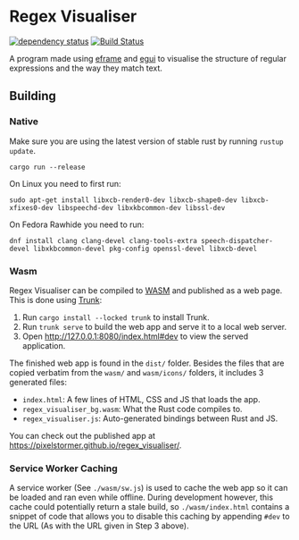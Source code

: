 # Regex Visualiser

[![dependency status](https://deps.rs/repo/github/Pixelstormer/regex_visualiser/status.svg)](https://deps.rs/repo/github/Pixelstormer/regex_visualiser)
[![Build Status](https://github.com/Pixelstormer/regex_visualiser/workflows/CI/badge.svg)](https://github.com/Pixelstormer/regex_visualiser/actions?workflow=CI)

A program made using [eframe](https://github.com/emilk/egui/tree/master/eframe) and [egui](https://github.com/emilk/egui/) to visualise the structure of regular expressions and the way they match text.

## Building

### Native

Make sure you are using the latest version of stable rust by running `rustup update`.

`cargo run --release`

On Linux you need to first run:

`sudo apt-get install libxcb-render0-dev libxcb-shape0-dev libxcb-xfixes0-dev libspeechd-dev libxkbcommon-dev libssl-dev`

On Fedora Rawhide you need to run:

`dnf install clang clang-devel clang-tools-extra speech-dispatcher-devel libxkbcommon-devel pkg-config openssl-devel libxcb-devel`

### Wasm

Regex Visualiser can be compiled to [WASM](https://en.wikipedia.org/wiki/WebAssembly) and published as a web page. This is done using [Trunk](https://trunkrs.dev/):

1. Run `cargo install --locked trunk` to install Trunk.
2. Run `trunk serve` to build the web app and serve it to a local web server.
3. Open http://127.0.0.1:8080/index.html#dev to view the served application.

The finished web app is found in the `dist/` folder.
Besides the files that are copied verbatim from the `wasm/` and `wasm/icons/` folders, it includes 3 generated files:

* `index.html`: A few lines of HTML, CSS and JS that loads the app.
* `regex_visualiser_bg.wasm`: What the Rust code compiles to.
* `regex_visualiser.js`: Auto-generated bindings between Rust and JS.

You can check out the published app at <https://pixelstormer.github.io/regex_visualiser/>.

### Service Worker Caching

A service worker (See `./wasm/sw.js`) is used to cache the web app so it can be loaded and ran even while offline.
During development however, this cache could potentially return a stale build, so `./wasm/index.html` contains a snippet of code that allows you to disable this caching by appending `#dev` to the URL (As with the URL given in Step 3 above).
